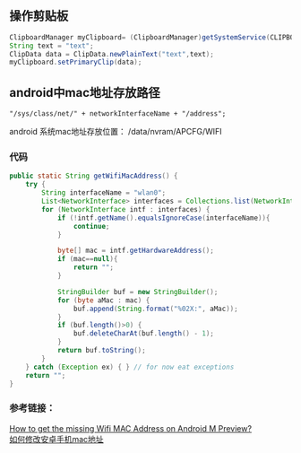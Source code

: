 ## 操作剪贴板
```java
ClipboardManager myClipboard= (ClipboardManager)getSystemService(CLIPBOARD_SERVICE);
String text = "text";
ClipData data = ClipData.newPlainText("text",text);
myClipboard.setPrimaryClip(data);
```
## android中mac地址存放路径
```
"/sys/class/net/" + networkInterfaceName + "/address";
```
android 系统mac地址存放位置：
/data/nvram/APCFG/WIFI
### 代码
```java
public static String getWifiMacAddress() {
    try {
        String interfaceName = "wlan0";
        List<NetworkInterface> interfaces = Collections.list(NetworkInterface.getNetworkInterfaces());
        for (NetworkInterface intf : interfaces) {
            if (!intf.getName().equalsIgnoreCase(interfaceName)){
                continue;
            }

            byte[] mac = intf.getHardwareAddress();
            if (mac==null){
                return "";
            }

            StringBuilder buf = new StringBuilder();
            for (byte aMac : mac) {
                buf.append(String.format("%02X:", aMac));
            }
            if (buf.length()>0) {
                buf.deleteCharAt(buf.length() - 1);
            }
            return buf.toString();
        }
    } catch (Exception ex) { } // for now eat exceptions
    return "";
}
```
### 参考链接：  
[How to get the missing Wifi MAC Address on Android M Preview?](http://stackoverflow.com/questions/31329733/how-to-get-the-missing-wifi-mac-address-on-android-m-preview)  
[如何修改安卓手机mac地址](http://jingyan.baidu.com/article/e8cdb32b4095e537042bad5d.html)
